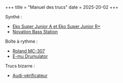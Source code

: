 +++
title = "Manuel des trucs"
date = 2025-20-02
+++

Synthé :
- [Eko Super Junior A et Eko Super Junior R+](/assets/manual/pdf/eko_super_junio_a_r_manual.pdf)
- [Novation Bass Station](/assets/manual/pdf/novation_bass_station_manual.pdf)

Boîte à rythme :
- [Roland MC-307](/assets/manual/pdf/roland_mc307_manual.pdf)
- [E-mu Drumulator](/assets/manual/pdf/drumulator_manual.pdf)

Trucs bizarre :
- [Audi-vérificateur](/assets/manual/pdf/eko_super_junio_a_r_manual.pdf)

